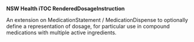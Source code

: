 **NSW Health iTOC RenderedDosageInstruction**

An extension on MedicationStatement / MedicationDispense to optionally define a representation of dosage, for particular use in compound medications with multiple active ingredients.
